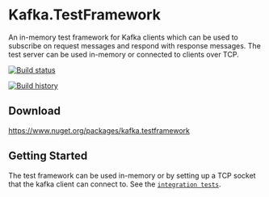 # Kafka.TestFramework
An in-memory test framework for Kafka clients which can be used to subscribe on request messages and respond with response messages. The test server can be used in-memory or connected to clients over TCP.

[![Build status](https://ci.appveyor.com/api/projects/status/3by56qq57a8or5a2?svg=true)](https://ci.appveyor.com/project/Fresa/kafka-testframework)

[![Build history](https://buildstats.info/appveyor/chart/Fresa/kafka-testframework)](https://ci.appveyor.com/project/Fresa/kafka-testframework/history)

## Download
https://www.nuget.org/packages/kafka.testframework

## Getting Started
The test framework can be used in-memory or by setting up a TCP socket that the kafka client can connect to. See the [`integration tests`](https://github.com/Fresa/Kafka.TestFramework/blob/master/tests/Kafka.TestFramework.Tests).
